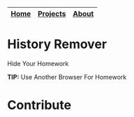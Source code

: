 [Home](/) | [Projects](/projects) | [About](/about)
|:--:|:--:|:--:|

# History Remover
Hide Your Homework

**TIP:** Use Another Browser For Homework

# Contribute
